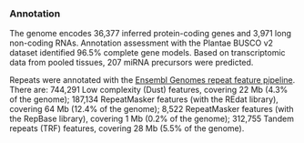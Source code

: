 ### Annotation

The genome encodes 36,377 inferred protein-coding genes and 3,971 long non-coding RNAs. Annotation assessment with the Plantae BUSCO v2 dataset identified 96.5% complete gene models. Based on transcriptomic data from pooled tissues, 207 miRNA precursors were predicted. 

Repeats were annotated with the [Ensembl Genomes repeat feature pipeline](http://plants.ensembl.org/info/genome/annotation/repeat_features.html). There are: 744,291 Low complexity (Dust) features, covering 22 Mb (4.3% of the genome); 187,134 RepeatMasker features (with the REdat library), covering 64 Mb (12.4% of the genome); 8,522 RepeatMasker features (with the RepBase library), covering 1 Mb (0.2% of the genome); 312,755 Tandem repeats (TRF) features, covering 28 Mb (5.5% of the genome).
